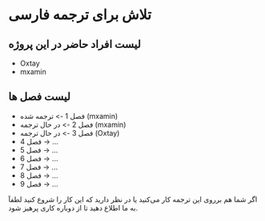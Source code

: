 # تلاش برای ترجمه فارسی #

## لیست افراد حاضر در این پروژه ##
*  Oxtay
*  mxamin

## لیست فصل ها ##
*  فصل 1 -> ترجمه شده (mxamin)
*  فصل 2 -> در حال ترجمه (mxamin)
*  فصل 3 -> در حال ترجمه (Oxtay)
*  فصل 4 -> ...
*  فصل 5 -> ...
*  فصل 6 -> ...
*  فصل 7 -> ...
*  فصل 8 -> ...
*  فصل 9 -> ...

اگر شما هم برروی این ترجمه کار می‌کنید یا در نظر دارید که این کار را شروع  کنید لطفآ به ما اطلاع دهید تا از دوباره کاری پرهیز شود.